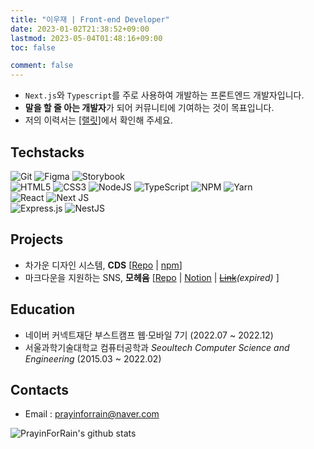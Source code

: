 ```yaml
---
title: "이우재 | Front-end Developer"
date: 2023-01-02T21:38:52+09:00
lastmod: 2023-05-04T01:48:16+09:00
toc: false

comment: false
---
```


- `Next.js`와 `Typescript`를 주로 사용하여 개발하는 프론트엔드 개발자입니다.
- **말을 할 줄 아는 개발자**가 되어 커뮤니티에 기여하는 것이 목표입니다.
- 저의 이력서는 [[랠릿]](https://www.rallit.com/resumes/229210@prayinforrain/%EC%9D%B4%EC%9A%B0%EC%9E%AC)에서 확인해 주세요.

## Techstacks

![Git](https://img.shields.io/badge/git-%23F05033.svg?style=flat&logo=git&logoColor=white) ![Figma](https://img.shields.io/badge/figma-%23F24E1E.svg?style=flat&logo=figma&logoColor=white) ![Storybook](https://img.shields.io/badge/-Storybook-FF4785?style=flat&logo=storybook&logoColor=white)  
![HTML5](https://img.shields.io/badge/html5-%23E34F26.svg?style=flat&logo=html5&logoColor=white) ![CSS3](https://img.shields.io/badge/css3-%231572B6.svg?style=flat&logo=css3&logoColor=white) ![NodeJS](https://img.shields.io/badge/node.js-6DA55F?style=flat&logo=node.js&logoColor=white) ![TypeScript](https://img.shields.io/badge/typescript-%23007ACC.svg?style=flat&logo=typescript&logoColor=white) ![NPM](https://img.shields.io/badge/NPM-%23000000.svg?style=flat&logo=npm&logoColor=white) ![Yarn](https://img.shields.io/badge/yarn-%232C8EBB.svg?style=flat&logo=yarn&logoColor=white)  
![React](https://img.shields.io/badge/react-%2320232a.svg?style=flat&logo=react&logoColor=%2361DAFB) ![Next JS](https://img.shields.io/badge/Next-black?style=flat&logo=next.js&logoColor=white)  
![Express.js](https://img.shields.io/badge/express.js-%23404d59.svg?style=flat&logo=express&logoColor=%2361DAFB) ![NestJS](https://img.shields.io/badge/nestjs-%23E0234E.svg?style=flat&logo=nestjs&logoColor=white)

## Projects

- 차가운 디자인 시스템, **CDS** [[Repo](https://github.com/c-h-w-h/cds) | [npm](https://www.npmjs.com/package/@chwh/cds)]
- 마크다운을 지원하는 SNS, **모헤윰** [[Repo](https://github.com/boostcampwm-2022/web34-moheyum) | [Notion](https://polarlsm.notion.site/Moheyum-4c54f7ce6bc348bd84121578d4079b50) | ~~[Link](https://moheyum.ga/)~~_(expired)_ ]

## Education

- 네이버 커넥트재단 부스트캠프 웹·모바일 7기 (2022.07 ~ 2022.12)
- 서울과학기술대학교 컴퓨터공학과 _Seoultech Computer Science and Engineering_ (2015.03 ~ 2022.02)

## Contacts

- Email : prayinforrain@naver.com

![PrayinForRain's github stats](https://github-readme-stats.vercel.app/api?username=prayinforrain&show_icons=true)
